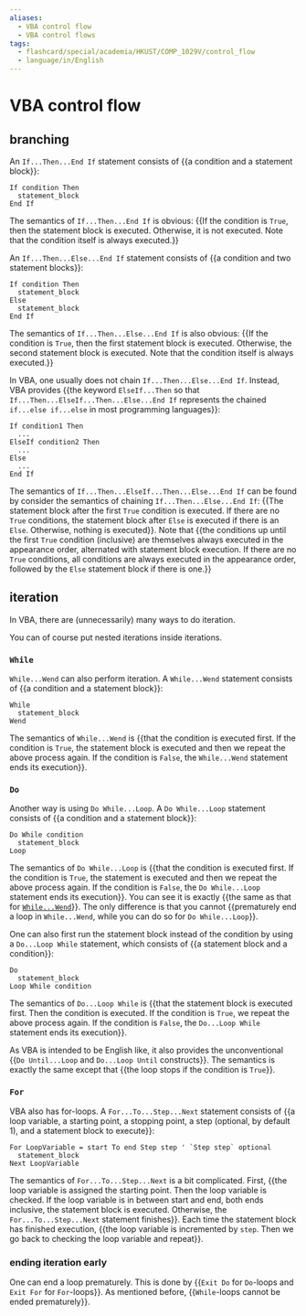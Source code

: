 ```yaml
---
aliases:
  - VBA control flow
  - VBA control flows
tags:
  - flashcard/special/academia/HKUST/COMP_1029V/control_flow
  - language/in/English
---
```


# VBA control flow

## branching

An `If...Then...End If` statement consists of {{a condition and a statement block}}: <!--SR:!2024-12-22,250,330-->

```VB
If condition Then
  statement_block
End If
```

The semantics of `If...Then...End If` is obvious: {{If the condition is `True`, then the statement block is executed. Otherwise, it is not executed. Note that the condition itself is always executed.}} <!--SR:!2024-12-30,252,330-->

An `If...Then...Else...End If` statement consists of {{a condition and two statement blocks}}: <!--SR:!2025-02-28,301,330-->

```VB
If condition Then
  statement_block
Else
  statement_block
End If
```

The semantics of `If...Then...Else...End If` is also obvious: {{If the condition is `True`, then the first statement block is executed. Otherwise, the second statement block is executed. Note that the condition itself is always executed.}} <!--SR:!2025-01-05,244,321-->

In VBA, one usually does not chain `If...Then...Else...End If`. Instead, VBA provides {{the keyword `ElseIf...Then` so that `If...Then...ElseIf...Then...Else...End If` represents the chained `if...else if...else` in most programming languages}}: <!--SR:!2024-09-26,162,301-->

```VB
If condition1 Then
  ...
ElseIf condition2 Then
  ...
Else
  ...
End If
```

The semantics of `If...Then...ElseIf...Then...Else...End If` can be found by consider the semantics of chaining `If...Then...Else...End If`: {{The statement block after the first `True` condition is executed. If there are no `True` conditions, the statement block after `Else` is executed if there is an `Else`. Otherwise, nothing is executed}}. Note that {{the conditions up until the first `True` condition (inclusive) are themselves always executed in the appearance order, alternated with statement block execution. If there are no `True` conditions, all conditions are always executed in the appearance order, followed by the `Else` statement block if there is one.}} <!--SR:!2024-10-08,174,310!2024-10-18,179,309-->

## iteration

In VBA, there are (unnecessarily) many ways to do iteration.

You can of course put nested iterations inside iterations.

### `While`

`While...Wend` can also perform iteration. A `While...Wend` statement consists of {{a condition and a statement block}}: <!--SR:!2024-12-12,222,310-->

```VB
While
  statement_block
Wend
```

The semantics of `While...Wend` is {{that the condition is executed first. If the condition is `True`, the statement block is executed and then we repeat the above process again. If the condition is `False`, the `While...Wend` statement ends its execution}}. <!--SR:!2024-12-18,244,330-->

### `Do`

Another way is using `Do While...Loop`. A `Do While...Loop` statement consists of {{a condition and a statement block}}: <!--SR:!2024-11-28,232,330-->

```VB
Do While condition
  statement_block
Loop
```

The semantics of `Do While...Loop` is {{that the condition is executed first. If the condition is `True`, the statement is executed and then we repeat the above process again. If the condition is `False`, the `Do While...Loop` statement ends its execution}}. You can see it is exactly {{the same as that for [`While...Wend`](#`While`)}}. The only difference is that you cannot {{prematurely end a loop in `While...Wend`, while you can do so for `Do While...Loop`}}. <!--SR:!2025-01-10,246,321!2024-12-22,230,321!2024-07-19,69,281-->

One can also first run the statement block instead of the condition by using a `Do...Loop While` statement, which consists of {{a statement block and a condition}}: <!--SR:!2024-09-18,156,301-->

```VB
Do
  statement_block
Loop While condition
```

The semantics of `Do...Loop While` is {{that the statement block is executed first. Then the condition is executed. If the condition is `True`, we repeat the above process again. If the condition is `False`, the `Do...Loop While` statement ends its execution}}. <!--SR:!2024-10-09,177,310-->

As VBA is intended to be English like, it also provides the unconventional {{`Do Until...Loop` and `Do...Loop Until` constructs}}. The semantics is exactly the same except that {{the loop stops if the condition is `True`}}. <!--SR:!2025-01-11,247,321!2024-12-19,241,321-->

### `For`

VBA also has for-loops. A `For...To...Step...Next` statement consists of {{a loop variable, a starting point, a stopping point, a step (optional, by default 1), and a statement block to execute}}: <!--SR:!2024-09-17,155,301-->

```VB
For LoopVariable = start To end Step step ' `Step step` optional
  statement_block
Next LoopVariable
```

The semantics of `For...To...Step...Next` is a bit complicated. First, {{the loop variable is assigned the starting point. Then the loop variable is checked. If the loop variable is in between start and end, both ends inclusive, the statement block is executed. Otherwise, the `For...To...Step...Next` statement finishes}}. Each time the statement block has finished execution, {{the loop variable is incremented by `step`. Then we go back to checking the loop variable and repeat}}. <!--SR:!2024-09-22,159,301!2024-12-26,234,321-->

### ending iteration early

One can end a loop prematurely. This is done by {{`Exit Do` for `Do`-loops and `Exit For` for `For`-loops}}. As mentioned before, {{`While`-loops cannot be ended prematurely}}. <!--SR:!2024-10-27,188,310!2024-12-03,229,321-->
